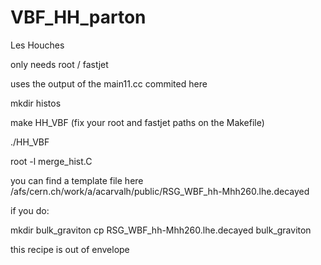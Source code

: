 VBF_HH_parton
=============

Les Houches

only needs root / fastjet

uses the output of the main11.cc commited here

mkdir histos

make HH_VBF (fix your root and fastjet paths on the Makefile)

./HH_VBF

root -l merge_hist.C

you can find a template file here
/afs/cern.ch/work/a/acarvalh/public/RSG_WBF_hh-Mhh260.lhe.decayed

if you do:

mkdir bulk_graviton
cp RSG_WBF_hh-Mhh260.lhe.decayed bulk_graviton

this recipe is out of envelope 




